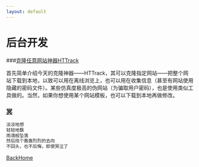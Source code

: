 ```yaml
---
layout: default
---
```


# 后台开发



###[克隆任意网站神器HTTrack](platformCodeMark/克隆任意网站HTTrack.md)

首先简单介绍今天的克隆神器——HTTrack，其可以克隆指定网站——把整个网站下载到本地，以致可以用在离线浏览上，也可以用在收集信息（甚至有网站使用隐藏的密码文件）。某些仿真度极高的伪网站（为骗取用户密码），也是使用类似工具做的。当然，如果你想使用某个网站模板，也可以下载到本地再做修改。



### [冥](platformCodeMark/冥.md)

```markdown
淡淡地想
轻轻地飘
雨滴般坠落
然后找个轰轰烈烈的去向
不回头，也不后悔，即使哭泣了
```



[BackHome](http://robinshare.github.io/)